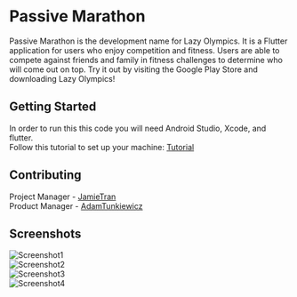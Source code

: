 # Passive Marathon

Passive Marathon is the development name for Lazy Olympics. It is a Flutter application for users who enjoy competition and fitness. Users are able to compete against friends and family in fitness challenges to determine who will come out on top. Try it out by visiting the Google Play Store and downloading Lazy Olympics!

## Getting Started

In order to run this this code you will need Android Studio, Xcode, and flutter.<br/>
Follow this tutorial to set up your machine: [Tutorial](https://flutter.dev/docs/get-started/codelab)

## Contributing

Project Manager - [JamieTran](https://github.com/JamieTran)  <br/>
Product Manager - [AdamTunkiewicz](https://github.com/Tuncarrot)

## Screenshots

![Screenshot1](https://github.com/JamieTran/PassiveMarathon/blob/master/assets/screenshots/sc1.png)  
![Screenshot2](https://github.com/JamieTran/PassiveMarathon/blob/master/assets/screenshots/sc2.png)  
![Screenshot3](https://github.com/JamieTran/PassiveMarathon/blob/master/assets/screenshots/sc3.png)  
![Screenshot4](https://github.com/JamieTran/PassiveMarathon/blob/master/assets/screenshots/sc4.png)  